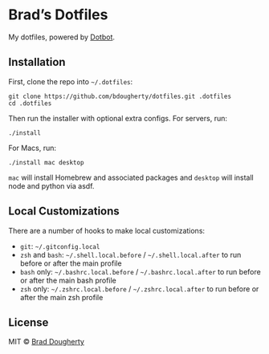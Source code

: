 # Brad’s Dotfiles

My dotfiles, powered by [Dotbot](https://github.com/anishathalye/dotbot).

## Installation

First, clone the repo into `~/.dotfiles`:

```shell
git clone https://github.com/bdougherty/dotfiles.git .dotfiles
cd .dotfiles
```

Then run the installer with optional extra configs. For servers, run:

```shell
./install
```

For Macs, run:

```shell
./install mac desktop
```

`mac` will install Homebrew and associated packages and `desktop` will install node and python via asdf.

## Local Customizations

There are a number of hooks to make local customizations:

* `git`: `~/.gitconfig.local`
* `zsh` and `bash`: `~/.shell.local.before` / `~/.shell.local.after` to run before or after the main profile
* `bash` only: `~/.bashrc.local.before` / `~/.bashrc.local.after` to run before or after the main bash profile
* `zsh` only: `~/.zshrc.local.before` / `~/.zshrc.local.after` to run before or after the main zsh profile

## License

MIT © [Brad Dougherty](https://brad.is)

